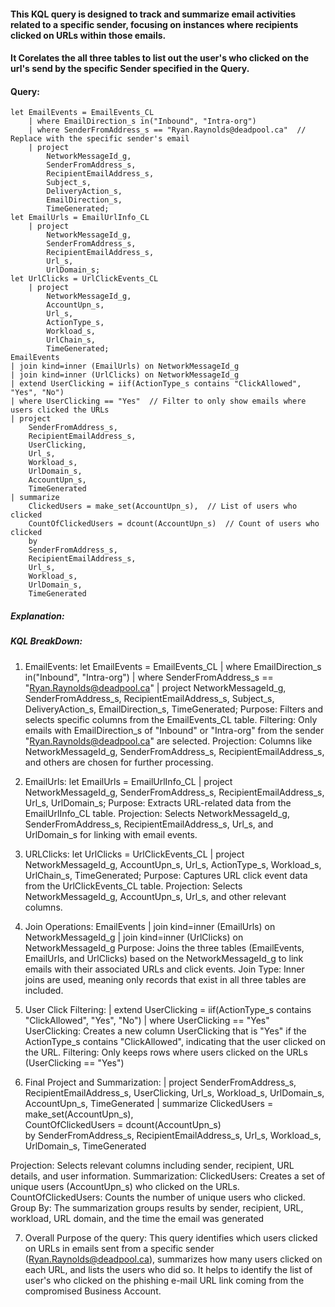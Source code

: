 #### This KQL query is designed to track and summarize email activities related to a specific sender, focusing on instances where recipients clicked on URLs within those emails.
#### It Corelates the all three tables to list out the user's who clicked on the url's send by the specific Sender specified in the Query.

#### Query:
```KQL
let EmailEvents = EmailEvents_CL
    | where EmailDirection_s in("Inbound", "Intra-org")
    | where SenderFromAddress_s == "Ryan.Raynolds@deadpool.ca"  // Replace with the specific sender's email
    | project
        NetworkMessageId_g,
        SenderFromAddress_s,
        RecipientEmailAddress_s,
        Subject_s,
        DeliveryAction_s,
        EmailDirection_s,
        TimeGenerated;
let EmailUrls = EmailUrlInfo_CL
    | project
        NetworkMessageId_g,
        SenderFromAddress_s,
        RecipientEmailAddress_s,
        Url_s,
        UrlDomain_s;   
let UrlClicks = UrlClickEvents_CL
    | project
        NetworkMessageId_g,
        AccountUpn_s,
        Url_s,
        ActionType_s,
        Workload_s,
        UrlChain_s,
        TimeGenerated;
EmailEvents
| join kind=inner (EmailUrls) on NetworkMessageId_g
| join kind=inner (UrlClicks) on NetworkMessageId_g
| extend UserClicking = iif(ActionType_s contains "ClickAllowed", "Yes", "No")
| where UserClicking == "Yes"  // Filter to only show emails where users clicked the URLs
| project
    SenderFromAddress_s,
    RecipientEmailAddress_s,
    UserClicking,
    Url_s,
    Workload_s,
    UrlDomain_s,
    AccountUpn_s,
    TimeGenerated
| summarize 
    ClickedUsers = make_set(AccountUpn_s),  // List of users who clicked
    CountOfClickedUsers = dcount(AccountUpn_s)  // Count of users who clicked
    by 
    SenderFromAddress_s, 
    RecipientEmailAddress_s, 
    Url_s, 
    Workload_s, 
    UrlDomain_s, 
    TimeGenerated
```

##### Explanation:
##### KQL BreakDown:

1. EmailEvents:
let EmailEvents = EmailEvents_CL
    | where EmailDirection_s in("Inbound", "Intra-org")
    | where SenderFromAddress_s == "Ryan.Raynolds@deadpool.ca"
    | project
        NetworkMessageId_g,
        SenderFromAddress_s,
        RecipientEmailAddress_s,
        Subject_s,
        DeliveryAction_s,
        EmailDirection_s,
        TimeGenerated;
Purpose: Filters and selects specific columns from the EmailEvents_CL table.
Filtering: Only emails with EmailDirection_s of "Inbound" or "Intra-org" from the sender "Ryan.Raynolds@deadpool.ca" are selected.
Projection: Columns like NetworkMessageId_g, SenderFromAddress_s, RecipientEmailAddress_s, and others are chosen for further processing.

2. EmailUrls:
let EmailUrls = EmailUrlInfo_CL
    | project
        NetworkMessageId_g,
        SenderFromAddress_s,
        RecipientEmailAddress_s,
        Url_s,
        UrlDomain_s;
Purpose: Extracts URL-related data from the EmailUrlInfo_CL table.
Projection: Selects NetworkMessageId_g, SenderFromAddress_s, RecipientEmailAddress_s, Url_s, and UrlDomain_s for linking with email events.

3. URLClicks:
let UrlClicks = UrlClickEvents_CL
    | project
        NetworkMessageId_g,
        AccountUpn_s,
        Url_s,
        ActionType_s,
        Workload_s,
        UrlChain_s,
        TimeGenerated;
Purpose: Captures URL click event data from the UrlClickEvents_CL table.
Projection: Selects NetworkMessageId_g, AccountUpn_s, Url_s, and other relevant columns.

4. Join Operations:
EmailEvents
| join kind=inner (EmailUrls) on NetworkMessageId_g
| join kind=inner (UrlClicks) on NetworkMessageId_g
Purpose: Joins the three tables (EmailEvents, EmailUrls, and UrlClicks) based on the NetworkMessageId_g to link emails with their associated URLs and click events.
Join Type: Inner joins are used, meaning only records that exist in all three tables are included.

5. User Click Filtering:
| extend UserClicking = iif(ActionType_s contains "ClickAllowed", "Yes", "No")
| where UserClicking == "Yes"
UserClicking: Creates a new column UserClicking that is "Yes" if the ActionType_s contains "ClickAllowed", indicating that the user clicked on the URL.
Filtering: Only keeps rows where users clicked on the URLs (UserClicking == "Yes")

6. Final Project and Summarization:
| project
    SenderFromAddress_s,
    RecipientEmailAddress_s,
    UserClicking,
    Url_s,
    Workload_s,
    UrlDomain_s,
    AccountUpn_s,
    TimeGenerated
| summarize 
    ClickedUsers = make_set(AccountUpn_s),  
    CountOfClickedUsers = dcount(AccountUpn_s)  
    by 
    SenderFromAddress_s, 
    RecipientEmailAddress_s, 
    Url_s, 
    Workload_s, 
    UrlDomain_s, 
    TimeGenerated

Projection: Selects relevant columns including sender, recipient, URL details, and user information.
Summarization:
ClickedUsers: Creates a set of unique users (AccountUpn_s) who clicked on the URLs.
CountOfClickedUsers: Counts the number of unique users who clicked.
Group By: The summarization groups results by sender, recipient, URL, workload, URL domain, and the time the email was generated

7. Overall Purpose of the query:
This query identifies which users clicked on URLs in emails sent from a specific sender (Ryan.Raynolds@deadpool.ca), summarizes how many users clicked on each URL, and lists the users who did so. 
It helps to identify the list of user's who clicked on the phishing e-mail URL  link coming from the compromised Business Account.

